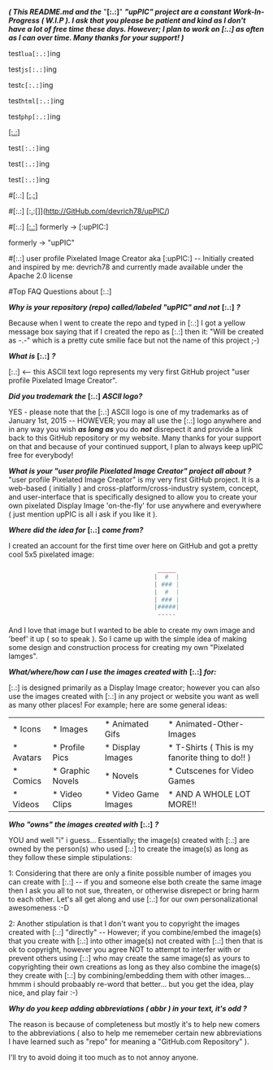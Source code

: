 **_( This README.md and the_** "__[:.:]__" **_"upPIC" project are a constant Work-In-Progress ( W.I.P ).  I ask that you please be patient and kind as I don't have a lot of free time these days.  However; I plan to work on [:.:] as often as I can over time.  Many thanks for your support! )_**

test```lua[:.:]```ing

test```js[:.:]```ing

test```c[:.:]```ing

test```html[:.:]```ing

test`php[:.:]`ing



[[:.:]](http://GitHub.com/devrich78/upPIC/)


test```[:.:]```ing

test```[:.:]```ing

test```[:.:]```ing


#[:.:] [[:](http://GitHub.com/devrich78/upPIC/).[:](http://GitHub.com/devrich78/upPIC/)]


#[:.:] [[](http://GitHub.com/devrich78/upPIC/):[.](http://GitHub.com/devrich78/upPIC/):[]](http://GitHub.com/devrich78/upPIC/)






#[:.:] [[:.:]](http://GitHub.com/devrich78/upPIC/)
formerly -> [:upPIC:]

formerly -> "upPIC"


#[:.:] user profile Pixelated Image Creator
aka [:upPIC:] -- Initially created and inspired by me: devrich78 and currently made available under the Apache 2.0 license


#Top FAQ Questions about [:.:]

___Why is your repository (repo) called/labeled "upPIC" and not___ __[:.:]__ ___?___

Because when I went to create the repo and typed in [:.:] I got a yellow message box saying that if I created the repo as [:.:] then it: "Will be created as -.-" which is a pretty cute smilie face but not the name of this project ;-)


___What is___ __[:.:]__ ___?___


[:.:] <-- this ASCII text logo represents my very first GitHub project "user profile Pixelated Image Creator". 


___Did you trademark the___ __[:.:]__ ___ASCII logo?___


YES - please note that the [:.:] ASCII logo is one of my trademarks as of January 1st, 2015 -- HOWEVER; you may all use the [:.:] logo anywhere and in any way you wish ___as long as___ you do ___not___ disrepect it and provide a link back to this GitHub repository or my website.  Many thanks for your support on that and because of your continued support, I plan to always keep upPIC free for everybody!


___What is your "user profile Pixelated Image Creator" project all about ?___
"user profile Pixelated Image Creator" is my very first GitHub project.  It is a web-based ( initially ) and cross-platform/cross-industry system, concept, and user-interface that is specifically designed to allow you to create your own pixelated Display Image 'on-the-fly' for use anywhere and everywhere ( just mention upPIC is all i ask if you like it ).


___Where did the idea for___ __[:.:]__ ___come from?___

I created an account for the first time over here on GitHub and got a pretty cool 5x5 pixelated image:

```php
                                         _____
                                        |  #  |
                                        | ### |
                                        |  #  |
                                        | ### |
                                        |#####|
                                         -----
```
And I love that image but I wanted to be able to create my own image and 'beef' it up ( so to speak ).  So I came up with the simple idea of making some design and construction process for creating my own "Pixelated Iamges".


___What/where/how can I use the images created with___ __[:.:]__ ___for:___

[:.:] is designed primarily as a Display Image creator; however you can also use the images created with [:.:] in any project or website you want as well as many other places!  For example; here are some general ideas:

|   |   |   |   |
|---|---|---|---|
|  * Icons  |  * Images  |  * Animated Gifs  |  * Animated-Other-Images  |
|  * Avatars  |  * Profile Pics  |  * Display Images  |  * T-Shirts ( This is my fanorite thing to do!! )  |
|  * Comics  |  * Graphic Novels  |  * Novels  |  * Cutscenes for Video Games  |
|  * Videos  |  * Video Clips  |  * Video Game Images  |  * AND A WHOLE LOT MORE!!  |


___Who "owns" the images created with___ __[:.:]__ ___?___

YOU and well "i" i guess... Essentially; the image(s) created with [:.:] are owned by the person(s) who used [:.:] to create the image(s) as long as they follow these simple stipulations:

1: Considering that there are only a finite possible number of images you can create with [:.:] -- if you and someone else both create the same image then I ask you all to not sue, threaten, or otherwise disrepect or bring harm to each other.  Let's all get along and use [:.:] for our own personalizational awesomeness :-D

2: Another stipulation is that I don't want you to copyright the images created with [:.:] "directly" -- However; if you combine/embed the image(s) that you create with [:.:] into other image(s) not created with [:.:] then that is ok to copyright, however you agree NOT to attempt to interfer with or prevent others using [:.:] who may create the same image(s) as yours to copyrighting their own creations as long as they also combine the image(s) they create with [:.:] by combining/embedding them with other images... hmmm i should probaably re-word that better... but you get the idea, play nice, and play fair :-)





___Why do you keep adding abbreviations ( abbr ) in your text, it's odd ?___

The reason is because of completeness but mostly it's to help new comers to the abbreviations ( also to help me rememeber certain new abbreviations I have learned such as "repo" for meaning a "GitHub.com Repository" ).

I'll try to avoid doing it too much as to not annoy anyone.





